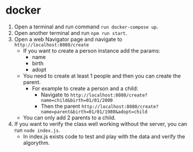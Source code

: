 # docker

1. Open a terminal and run command `run docker-compose up`.
2. Open another terminal and run `npm run start`.
3. Open a web Navigator page and navigate to `http://localhost:8080/create`
    - If you want to create a person instance add the params:
        - name
        - birth
        - adopt
    - You need to create at least 1 people and then you can create the parent.
        - For example to create a person and a child:
            - Navigate to `http://localhost:8080/create?name=child&birth=01/01/2000`
            - Then the parent `http://localhost:8080/create?name=parent&birth=01/01/1980&adopt=child`
    - You can only add 2 parents to a child. 
4. If you want to verify the class well working without the server, you can run `node index.js`.
    - In index.js exists code to test and play with the data and verify the algorythm.
    